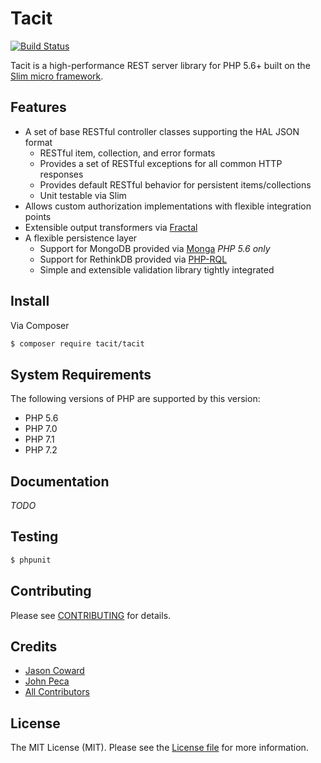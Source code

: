 # Tacit

[![Build Status](https://travis-ci.org/opengeek/tacit.svg?branch=0.7.x)](https://travis-ci.org/opengeek/tacit)

Tacit is a high-performance REST server library for PHP 5.6+ built on the [Slim micro framework](http://www.slimframework.com/).


## Features

* A set of base RESTful controller classes supporting the HAL JSON format
    * RESTful item, collection, and error formats
    * Provides a set of RESTful exceptions for all common HTTP responses
    * Provides default RESTful behavior for persistent items/collections
    * Unit testable via Slim
* Allows custom authorization implementations with flexible integration points
* Extensible output transformers via [Fractal](https://github.com/thephpleague/fractal)
* A flexible persistence layer
    * Support for MongoDB provided via [Monga](https://github.com/thephpleague/monga) _PHP 5.6 only_
    * Support for RethinkDB provided via [PHP-RQL](http://danielmewes.github.io/php-rql/)
    * Simple and extensible validation library tightly integrated


## Install

Via Composer

```bash
$ composer require tacit/tacit
```

## System Requirements

The following versions of PHP are supported by this version:

* PHP 5.6
* PHP 7.0
* PHP 7.1
* PHP 7.2


## Documentation

*TODO*


## Testing

```bash
$ phpunit
```


## Contributing

Please see [CONTRIBUTING](./CONTRIBUTING.md) for details.


## Credits

* [Jason Coward](https://github.com/opengeek/)
* [John Peca](https://github.com/TheBoxer/)
* [All Contributors](https://github.com/opengeek/tacit/graphs/contributors)


## License

The MIT License (MIT). Please see the [License file](./LICENSE) for more information.
